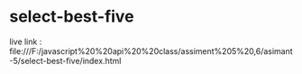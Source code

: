# select-best-five
live link : file:///F:/javascript%20%20api%20%20class/assiment%205%20,6/asimant-5/select-best-five/index.html
